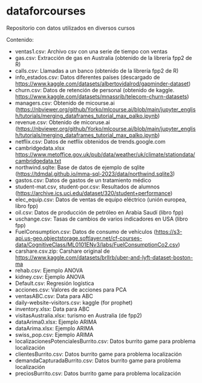 # dataforcourses

Repositorio con datos utilizados en diversos cursos

Contenido:

- ventas1.csv: Archivo csv con una serie de tiempo con ventas 
- gas.csv: Extracción de gas en Australia (obtenido de la librería fpp2 de R)
- calls.csv: Llamadas a un banco (obtenido de la librería fpp2 de R)
- info_estados.csv: Datos diferentes países (descargado de https://www.kaggle.com/datasets/albertovidalrod/gapminder-dataset)
- churn.csv: Datos de retención de personal (obtenido de kaggle. https://www.kaggle.com/datasets/mnassrib/telecom-churn-datasets)
- managers.csv: Obtenido de micourse.ai (https://nbviewer.org/github/Yorko/mlcourse.ai/blob/main/jupyter_english/tutorials/merging_dataframes_tutorial_max_palko.ipynb)
- revenue.csv: Obtenido de micoruse.ai (https://nbviewer.org/github/Yorko/mlcourse.ai/blob/main/jupyter_english/tutorials/merging_dataframes_tutorial_max_palko.ipynb)
- netflix.csv: Datos de netflix obtenidos de trends.google.com
- cambridgedata.xlsx https://www.metoffice.gov.uk/pub/data/weather/uk/climate/stationdata/cambridgedata.txt
- northwind.sqlte: Base de datos de ejemplo de sqlite (https://tdmdal.github.io/mma-sql-2023/data/northwind.sqlite3)
- gastos.csv: Datos de gastos de un tratamiento médico
- student-mat.csv, student-por.csv: Resultados de alumnos (https://archive.ics.uci.edu/dataset/320/student+performance)
- elec_equip.csv: Datos de ventas de equipo eléctrico (unión europea, libro fpp)
- oil.csv: Datos de producción de petróleo en Arabia Saudí (libro fpp)
- uschange.csv: Tasas de cambios de varios indicadores en USA (libro fpp)
- FuelConsumption.csv: Datos de consumo de vehículos (https://s3-api.us-geo.objectstorage.softlayer.net/cf-courses-data/CognitiveClass/ML0101ENv3/labs/FuelConsumptionCo2.csv)
- carshare.csv.zip: Carshare original de https://www.kaggle.com/datasets/brllrb/uber-and-lyft-dataset-boston-ma
- rehab.csv: Ejemplo ANOVA
- kidney.csv: Ejemplo ANOVA
- Default.csv: Regresión logística
- acciones.csv: Valores de acciones para PCA
- ventasABC.csv: Data para ABC
- daily-website-visitors.csv: kaggle (for prophet)
- inventory.xlsx: Data para ABC
- visitasAustralia.xlsx: turismo en Australia (de fpp2)
- dataArima0.xlsx: Ejemplo ARIMA
- dataArima.xlsx: Ejemplo ARIMA
- swiss_pop.csv: Ejemplo ARIMA
- localizacionesPotencialesBurrito.csv: Datos burrito game para problema localización
- clientesBurrito.csv: Datos burrito game para problema localización
- demandaCapturadaBurrito.csv: Datos burrito game para problema localización
- preciosBurrito.csv: Datos burrito game para problema localización
